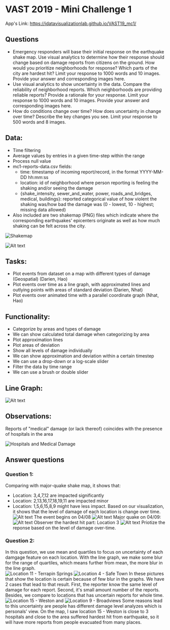 # VAST 2019 - Mini Challenge 1


App's Link: https://idatavisualizationlab.github.io/VAST19_mc1/


## Questions
- Emergency responders will base their initial response on the earthquake shake map. Use visual analytics to determine how their response should change based on damage reports from citizens on the ground. How would you prioritize neighborhoods for response? Which parts of the city are hardest hit? Limit your response to 1000 words and 10 images.
Provide your answer and corresponding images here.
- Use visual analytics to show uncertainty in the data. Compare the reliability of neighborhood reports. Which neighborhoods are providing reliable reports? Provide a rationale for your response. Limit your response to 1000 words and 10 images.
Provide your answer and corresponding images here.
- How do conditions change over time? How does uncertainty in change over time? Describe the key changes you see. Limit your response to 500 words and 8 images.

## Data:
- Time filtering
- Average values by entries in a given time-step within the range
- Process null value 
- mc1-reports-data.csv fields:
    - time: timestamp of incoming report/record, in the format YYYY-MM-DD hh:mm:ss
    - location: id of neighborhood where person reporting is feeling the shaking and/or seeing the damage
    - {shake_intensity, sewer_and_water, power, roads_and_bridges, medical, buildings}: reported categorical value of how violent the shaking was/how bad the damage was (0 - lowest, 10 - highest; missing data allowed)
- Also included are two shakemap (PNG) files which indicate where the corresponding earthquakes' epicenters originate as well as how much shaking can be felt across the city.

![Shakemap](https://github.com/Nhatmusic/CS5331-Project-3/blob/master/Dataset/MC1/mc1-majorquake-shakemap.png)

![Alt text](https://github.com/Nhatmusic/CS5331-Project-3/blob/master/Dataset/countreport.JPG)


## Tasks:
- Plot events from dataset on a map with different types of damage (Geospatial) (Darien, Hao)
- Plot events over time as a line graph, with approximated lines and outlying points with areas of standard deviation (Darien, Nhat)
- Plot events over animated time with a parallel coordinate graph (Nhat, Hao)
## Functionality:
- Categorize by areas and types of damage
- We can show calculated total damage when categorizing by area
- Plot approximation lines
- Plot areas of deviation
- Show all levels of damage individually
- We can show approximation and deviation within a certain timestep
- We can use a drop-down or a log-scale slider
- Filter the data by time range
- We can use a brush or double slider
## Line Graph:
![Alt text](https://github.com/Nhatmusic/CS5331-Project-3/blob/master/images/initial-line-graph.png)
## Observations:
Reports of "medical" damage (or lack thereof) coincides with the presence of hospitals in the area

![Hospitals and Medical Damage](images/observations/medical-damage-and-hospitals.png)


## Answer questions
### Question 1: 
Comparing with major-quake shake map, it shows that:
- Location: 3,4,7,12 are impacted significantly
- Location: 2,13,16,17,18,19,11 are impacted minor
- Location: 1,5,6,15,8,9 might have less impact.
Based on our visualization, it shows that the level of damage of each location is change over time.
![Alt text](https://github.com/Nhatmusic/CS5331-Project-3/blob/master/images/2.JPG)
The event begins on 04/08
![Alt text](https://github.com/Nhatmusic/CS5331-Project-3/blob/master/images/geo-3.JPG)
Major quake on 04/09:
![Alt text](https://github.com/Nhatmusic/CS5331-Project-3/blob/master/images/geo4.JPG)
Observer the hardest hit part: Location 3
![Alt text](https://github.com/Nhatmusic/CS5331-Project-3/blob/master/images/heat1.JPG)
Priotize the reponse based on the level of damage over-time.

### Question 2: 
In this question, we use mean and quartiles to focus on uncertainty of each damgage feature on each location. With the line graph, we make some blur for the range of quartiles, which means further from mean, the more blur in the line graph.</br> 
![Location 11 - Terrapin Springs](https://github.com/Nhatmusic/CS5331-Project-3/blob/master/images/observations/location%2011%20-%20line%20graph.png)
![Location 4 - Safe Town](https://github.com/Nhatmusic/CS5331-Project-3/blob/master/images/observations/location%204%20-%20line%20graph.png)
In these pictures that show the location is certain because of few blur in the graphs. We have 2 cases that lead to that result. First, the reporter know the same level of damage for each report. Second, it's small amount number of the reports.
Besides, we compare to locations that has uncertain reports for whole time. 
![Location 15 - Weston](https://github.com/Nhatmusic/CS5331-Project-3/blob/master/images/observations/location%2015%20-%20line%20graph.png)
and ![Location 9 - Broadviews](https://github.com/Nhatmusic/CS5331-Project-3/blob/master/images/observations/location%209%20-%20line%20graph.png)
Some reasons lead to this uncertainty are people has different damage level analyzes which is personals' view. On the map, I saw location 15 - Weston is close to 3 hospitals and close to the area suffered hardest hit from earthquake, so it will have more reports from people evacuated from many places.  
